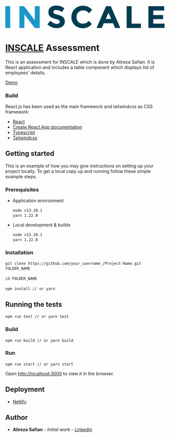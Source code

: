 <a href="https://www.inscale.net/">

![alt text](src/assets/img/logo.jpg)

</a>

# [INSCALE](https://www.inscale.net/) Assessment

This is an assessment for INSCALE which is done by Alireza Safian. It is React application and includes a table component which displays list of employees' details.

[Demo](https://netlify.app/)

### Build

React.js has been used as the main framework and tailwindcss as CSS framework:

- [React](https://github.com/facebook/react)
- [Create React App documentation](https://facebook.github.io/create-react-app/docs/getting-started)
- [Typescript](https://www.typescriptlang.org/)
- [Tailwindcss](https://tailwindcss.com/)


## Getting started

This is an example of how you may give instructions on setting up your project locally. To get a local copy up and running follow these simple example steps.

### Prerequisites

- Application environment
  ```
  node v13.10.1
  yarn 1.22.0
  ```
- Local development & builds
  ```
  node v13.10.1
  yarn 1.22.0
  ```

### Installation

```shell
git clone https://github.com/your_username_/Project-Name.git FOLDER_NAME

cd FOLDER_NAME

npm install // or yarn
```

## Running the tests

```
npm run test // or yarn test
```

### Build

```
npm run build // or yarn build
```

### Run

```
npm run start // or yarn start
```

Open [http://localhost:3000](http://localhost:3000) to view it in the browser.

## Deployment

- [Netlify](https://www.netlify.com/)

## Author

- **Alireza Safian** - _Initial work_ - [Linkedin](https://www.linkedin.com/in/safian/)
